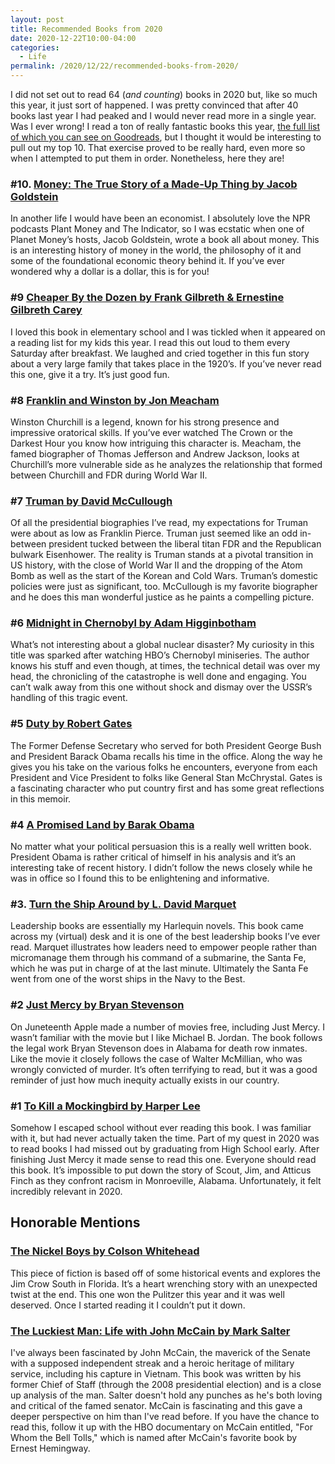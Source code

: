 ```yaml
---
layout: post
title: Recommended Books from 2020
date: 2020-12-22T10:00-04:00
categories:
  - Life
permalink: /2020/12/22/recommended-books-from-2020/
---
```


I did not set out to read 64 (*and counting*) books in 2020 but, like so much this year, it just sort of happened. I was pretty convinced that after 40 books last year I had peaked and I would never read more in a single year. Was I ever wrong! I read a ton of really fantastic books this year, [the full list of which you can see on Goodreads](https://www.goodreads.com/user_challenges/20194804), but I thought it would be interesting to pull out my top 10. That exercise proved to be really hard, even more so when I attempted to put them in order. Nonetheless, here they are!

<!-- excerpt -->

### #10. [Money: The True Story of a Made-Up Thing by Jacob Goldstein](https://amzn.to/3gNTskV)

In another life I would have been an economist. I absolutely love the NPR podcasts Plant Money and The Indicator, so I was ecstatic when one of Planet Money’s hosts, Jacob Goldstein, wrote a book all about money. This is an interesting history of money in the world, the philosophy of it and some of the foundational economic theory behind it. If you’ve ever wondered why a dollar is a dollar, this is for you!

### #9 [Cheaper By the Dozen by Frank Gilbreth & Ernestine Gilbreth Carey](https://amzn.to/3nlASDj)

I loved this book in elementary school and I was tickled when it appeared on a reading list for my kids this year. I read this out loud to them every Saturday after breakfast. We laughed and cried together in this fun story about a very large family that takes place in the 1920’s. If you’ve never read this one, give it a try. It’s just good fun.

### #8 [Franklin and Winston by Jon Meacham](https://amzn.to/3qVOdo9)

Winston Churchill is a legend, known for his strong presence and impressive oratorical skills. If you’ve ever watched The Crown or the Darkest Hour you know how intriguing this character is. Meacham, the famed biographer of Thomas Jefferson and Andrew Jackson, looks at Churchill’s more vulnerable side as he analyzes the relationship that formed between Churchill and FDR during World War II.

### #7 [Truman by David McCullough](https://amzn.to/34d8hIL)

Of all the presidential biographies I’ve read, my expectations for Truman were about as low as Franklin Pierce. Truman just seemed like an odd in-between president tucked between the liberal titan FDR and the Republican bulwark Eisenhower. The reality is Truman stands at a pivotal transition in US history, with the close of World War II and the dropping of the Atom Bomb as well as the start of the Korean and Cold Wars. Truman’s domestic policies were just as significant, too. McCullough is my favorite biographer and he does this man wonderful justice as he paints a compelling picture.

### #6 [Midnight in Chernobyl by Adam Higginbotham](https://amzn.to/2KmtoS7)

What’s not interesting about a global nuclear disaster? My curiosity in this title was sparked after watching HBO’s Chernobyl miniseries. The author knows his stuff and even though, at times, the technical detail was over my head, the chronicling of the catastrophe is well done and engaging. You can’t walk away from this one without shock and dismay over the USSR’s handling of this tragic event.

### #5 [Duty by Robert Gates](https://amzn.to/3miRYQT)

The Former Defense Secretary who served for both President George Bush and President Barack Obama recalls his time in the office. Along the way he gives you his take on the various folks he encounters, everyone from each President and Vice President to folks like General Stan McChrystal. Gates is a fascinating character who put country first and has some great reflections in this memoir.

### #4 [A Promised Land by Barak Obama](https://amzn.to/3mjmbzx)

No matter what your political persuasion this is a really well written book. President Obama is rather critical of himself in his analysis and it’s an interesting take of recent history. I didn’t follow the news closely while he was in office so I found this to be enlightening and informative.

### #3. [Turn the Ship Around by L. David Marquet](https://amzn.to/2K1AP0Y)

Leadership books are essentially my Harlequin novels. This book came across my (virtual) desk and it is one of the best leadership books I’ve ever read. Marquet illustrates how leaders need to empower people rather than micromanage them through his command of a submarine, the Santa Fe, which he was put in charge of at the last minute. Ultimately the Santa Fe went from one of the worst ships in the Navy to the Best.

### #2 [Just Mercy by Bryan Stevenson](https://amzn.to/3oOGtCw)

On Juneteenth Apple made a number of movies free, including Just Mercy. I wasn’t familiar with the movie but I like Michael B. Jordan. The book follows the legal work Bryan Stevenson does in Alabama for death row inmates. Like the movie it closely follows the case of Walter McMillian, who was wrongly convicted of murder. It’s often terrifying to read, but it was a good reminder of just how much inequity actually exists in our country.

### #1 [To Kill a Mockingbird by Harper Lee](https://amzn.to/3a8lG8L)

Somehow I escaped school without ever reading this book. I was familiar with it, but had never actually taken the time. Part of my quest in 2020 was to read books I had missed out by graduating from High School early. After finishing Just Mercy it made sense to read this one. Everyone should read this book. It’s impossible to put down the story of Scout, Jim, and Atticus Finch as they confront racism in Monroeville, Alabama. Unfortunately, it felt incredibly relevant in 2020.

## Honorable Mentions

### [The Nickel Boys by Colson Whitehead](https://amzn.to/2WeIMT8)

This piece of fiction is based off of some historical events and explores the Jim Crow South in Florida. It’s a heart wrenching story with an unexpected twist at the end. This one won the Pulitzer this year and it was well deserved. Once I started reading it I couldn’t put it down.

### [The Luckiest Man: Life with John McCain by Mark Salter](https://amzn.to/2WzvMaS)

I've always been fascinated by John McCain, the maverick of the Senate with a supposed independent streak and a heroic heritage of military service, including his capture in Vietnam. This book was written by his former Chief of Staff (through the 2008 presidential election) and is a close up analysis of the man. Salter doesn't hold any punches as he's both loving and critical of the famed senator. McCain is fascinating and this gave a deeper perspective on him than I've read before. If you have the chance to read this, follow it up with the HBO documentary on McCain entitled, "For Whom the Bell Tolls," which is named after McCain's favorite book by Ernest Hemingway.
